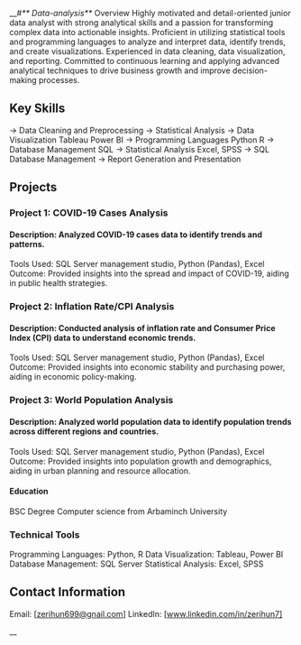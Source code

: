 ___#** Data-analysis**_
Overview
Highly motivated and detail-oriented junior data analyst with strong analytical skills and a passion for transforming complex data into actionable insights. Proficient in utilizing statistical tools and programming languages to analyze and interpret data, identify trends, and create visualizations. Experienced in data cleaning, data visualization, and reporting. Committed to continuous learning and applying advanced analytical techniques to drive business growth and improve decision-making processes.

## Key Skills
 -> Data Cleaning and Preprocessing
 -> Statistical Analysis
 -> Data Visualization
    Tableau
    Power BI
 -> Programming Languages
     Python
     R
 -> Database Management
     SQL
 -> Statistical Analysis
     Excel, SPSS
 -> SQL Database Management
 -> Report Generation and Presentation
## Projects
### Project 1: COVID-19 Cases Analysis
#### Description: Analyzed COVID-19 cases data to identify trends and patterns.
Tools Used: SQL Server management studio, Python (Pandas), Excel
Outcome: Provided insights into the spread and impact of COVID-19, aiding in public health strategies.
### Project 2: Inflation Rate/CPI Analysis
#### Description: Conducted analysis of inflation rate and Consumer Price Index (CPI) data to understand economic trends.
Tools Used: SQL Server management studio, Python (Pandas), Excel
Outcome: Provided insights into economic stability and purchasing power, aiding in economic policy-making.
### Project 3: World Population Analysis
#### Description: Analyzed world population data to identify population trends across different regions and countries.
Tools Used: SQL Server management studio, Python (Pandas), Excel
Outcome: Provided insights into population growth and demographics, aiding in urban planning and resource allocation.
#### Education
  BSC Degree Computer science from Arbaminch University
### Technical Tools
Programming Languages: Python, R
Data Visualization: Tableau, Power BI
Database Management: SQL Server
Statistical Analysis: Excel, SPSS
## Contact Information
Email: [zerihun699@gnail.com]
LinkedIn: [www.linkedin.com/in/zerihun7]


__
